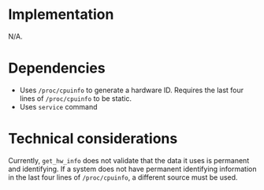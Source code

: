 # Implementation
N/A.

# Dependencies
- Uses `/proc/cpuinfo` to generate a hardware ID. Requires the last four lines of `/proc/cpuinfo` to be static.
- Uses `service` command

# Technical considerations
Currently, `get_hw_info` does not validate that the data it uses is permanent and identifying. If a system does not have permanent identifying information in the last four lines of `/proc/cpuinfo`, a different source must be used.
